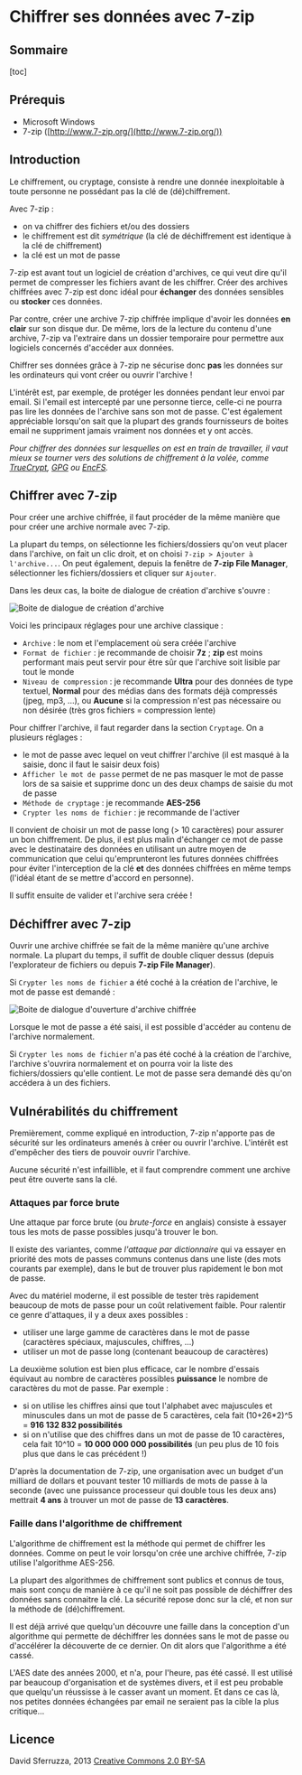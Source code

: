 Chiffrer ses données avec 7-zip
===============================

## Sommaire

[toc]

## Prérequis

- Microsoft Windows
- 7-zip ([http://www.7-zip.org/](http://www.7-zip.org/))

## Introduction

Le chiffrement, ou cryptage, consiste à rendre une donnée inexploitable à toute personne ne possédant pas la clé de (dé)chiffrement.

Avec 7-zip :
- on va chiffrer des fichiers et/ou des dossiers
- le chiffrement est dit *symétrique* (la clé de déchiffrement est identique à la clé de chiffrement)
- la clé est un mot de passe

7-zip est avant tout un logiciel de création d'archives, ce qui veut dire qu'il permet de compresser les fichiers avant de les chiffrer.
Créer des archives chiffrées avec 7-zip est donc idéal pour **échanger** des données sensibles ou **stocker** ces données.

Par contre, créer une archive 7-zip chiffrée implique d'avoir les données **en clair** sur son disque dur.
De même, lors de la lecture du contenu d'une archive, 7-zip va l'extraire dans un dossier temporaire pour permettre aux logiciels concernés d'accéder aux données.

Chiffrer ses données grâce à 7-zip ne sécurise donc **pas** les données sur les ordinateurs qui vont créer ou ouvrir l'archive !

L'intérêt est, par exemple, de protéger les données pendant leur envoi par email.
Si l'email est intercepté par une personne tierce, celle-ci ne pourra pas lire les données de l'archive sans son mot de passe.
C'est également appréciable lorsqu'on sait que la plupart des grands fournisseurs de boites email ne suppriment jamais vraiment nos données et y ont accès.

*Pour chiffrer des données sur lesquelles on est en train de travailler, il vaut mieux se tourner vers des solutions de chiffrement à la volée, comme [TrueCrypt](http://www.truecrypt.org/), [GPG](https://fr.wikipedia.org/wiki/GNU_Privacy_Guard) ou [EncFS](http://www.arg0.net/encfs).*

## Chiffrer avec 7-zip

Pour créer une archive chiffrée, il faut procéder de la même manière que pour créer une archive normale avec 7-zip.

La plupart du temps, on sélectionne les fichiers/dossiers qu'on veut placer dans l'archive, on fait un clic droit, et on choisi `7-zip > Ajouter à l'archive...`.
On peut également, depuis la fenêtre de **7-zip File Manager**, sélectionner les fichiers/dossiers et cliquer sur `Ajouter`.

Dans les deux cas, la boite de dialogue de création d'archive s'ouvre :

![Boite de dialogue de création d'archive](images/creation.png)

Voici les principaux réglages pour une archive classique :
- `Archive` : le nom et l'emplacement où sera créée l'archive
- `Format de fichier` : je recommande de choisir **7z** ; **zip** est moins performant mais peut servir pour être sûr que l'archive soit lisible par tout le monde
- `Niveau de compression` : je recommande **Ultra** pour des données de type textuel, **Normal** pour des médias dans des formats déjà compressés (jpeg, mp3, ...), ou **Aucune** si la compression n'est pas nécessaire ou non désirée (très gros fichiers = compression lente)

Pour chiffrer l'archive, il faut regarder dans la section `Cryptage`.
On a plusieurs réglages :
- le mot de passe avec lequel on veut chiffrer l'archive (il est masqué à la saisie, donc il faut le saisir deux fois)
- `Afficher le mot de passe` permet de ne pas masquer le mot de passe lors de sa saisie et supprime donc un des deux champs de saisie du mot de passe
- `Méthode de cryptage` : je recommande **AES-256**
- `Crypter les noms de fichier` : je recommande de l'activer

Il convient de choisir un mot de passe long (> 10 caractères) pour assurer un bon chiffrement.
De plus, il est plus malin d'échanger ce mot de passe avec le destinataire des données en utilisant un autre moyen de communication que celui qu'emprunteront les futures données chiffrées pour éviter l'interception de la clé **et** des données chiffrées en même temps (l'idéal étant de se mettre d'accord en personne).

Il suffit ensuite de valider et l'archive sera créée !

## Déchiffrer avec 7-zip

Ouvrir une archive chiffrée se fait de la même manière qu'une archive normale.
La plupart du temps, il suffit de double cliquer dessus (depuis l'explorateur de fichiers ou depuis **7-zip File Manager**).

Si `Crypter les noms de fichier` a été coché à la création de l'archive, le mot de passe est demandé :

![Boite de dialogue d'ouverture d'archive chiffrée](images/ouverture.png)

Lorsque le mot de passe a été saisi, il est possible d'accéder au contenu de l'archive normalement.

Si `Crypter les noms de fichier` n'a pas été coché à la création de l'archive, l'archive s'ouvrira normalement et on pourra voir la liste des fichiers/dossiers qu'elle contient.
Le mot de passe sera demandé dès qu'on accédera à un des fichiers.

## Vulnérabilités du chiffrement

Premièrement, comme expliqué en introduction, 7-zip n'apporte pas de sécurité sur les ordinateurs amenés à créer ou ouvrir l'archive.
L'intérêt est d'empêcher des tiers de pouvoir ouvrir l'archive.

Aucune sécurité n'est infaillible, et il faut comprendre comment une archive peut être ouverte sans la clé.

### Attaques par force brute

Une attaque par force brute (ou *brute-force* en anglais) consiste à essayer tous les mots de passe possibles jusqu'à trouver le bon.

Il existe des variantes, comme *l'attaque par dictionnaire* qui va essayer en priorité des mots de passes communs contenus dans une liste (des mots courants par exemple), dans le but de trouver plus rapidement le bon mot de passe.

Avec du matériel moderne, il est possible de tester très rapidement beaucoup de mots de passe pour un coût relativement faible.
Pour ralentir ce genre d'attaques, il y a deux axes possibles :

- utiliser une large gamme de caractères dans le mot de passe (caractères spéciaux, majuscules, chiffres, ...)
- utiliser un mot de passe long (contenant beaucoup de caractères)

La deuxième solution est bien plus efficace, car le nombre d'essais équivaut au nombre de caractères possibles **puissance** le nombre de caractères du mot de passe.
Par exemple :
- si on utilise les chiffres ainsi que tout l'alphabet avec majuscules et minuscules dans un mot de passe de 5 caractères, cela fait (10+26\*2)^5 = **916 132 832 possibilités**
- si on n'utilise que des chiffres dans un mot de passe de 10 caractères, cela fait 10^10 = **10 000 000 000 possibilités** (un peu plus de 10 fois plus que dans le cas précédent !)

D'après la documentation de 7-zip, une organisation avec un budget d'un milliard de dollars et pouvant tester 10 milliards de mots de passe à la seconde (avec une puissance processeur qui double tous les deux ans) mettrait **4 ans** à trouver un mot de passe de **13 caractères**.

### Faille dans l'algorithme de chiffrement

L'algorithme de chiffrement est la méthode qui permet de chiffrer les données.
Comme on peut le voir lorsqu'on crée une archive chiffrée, 7-zip utilise l'algorithme AES-256.

La plupart des algorithmes de chiffrement sont publics et connus de tous, mais sont conçu de manière à ce qu'il ne soit pas possible de déchiffrer des données sans connaitre la clé.
La sécurité repose donc sur la clé, et non sur la méthode de (dé)chiffrement.

Il est déjà arrivé que quelqu'un découvre une faille dans la conception d'un algorithme qui permette de déchiffrer les données sans le mot de passe ou d'accélérer la découverte de ce dernier.
On dit alors que l'algorithme a été cassé.

L'AES date des années 2000, et n'a, pour l'heure, pas été cassé.
Il est utilisé par beaucoup d'organisation et de systèmes divers, et il est peu probable que quelqu'un réussisse à le casser avant un moment.
Et dans ce cas là, nos petites données échangées par email ne seraient pas la cible la plus critique...

## Licence

David Sferruzza, 2013
[Creative Commons 2.0 BY-SA](https://creativecommons.org/licenses/by-sa/2.0/deed.fr)

